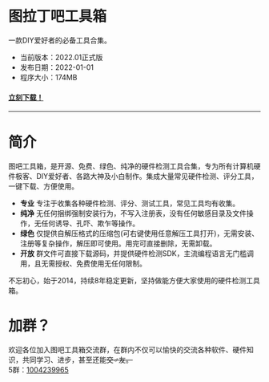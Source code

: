
# 图拉丁吧工具箱  
一款DIY爱好者的必备工具合集。

- 当前版本：2022.01正式版  
- 发布日期：2022-01-01  
- 程序大小：174MB  

#### [立刻下载！](./download.md)<!-- {docsify-ignore} -->

---
# 简介  
图吧工具箱，是开源、免费、绿色、纯净的硬件检测工具合集，专为所有计算机硬件极客、DIY爱好者、各路大神及小白制作。集成大量常见硬件检测、评分工具，一键下载、方便使用。  

- **专业** 专注于收集各种硬件检测、评分、测试工具，常见工具均有收集。  
- **纯净** 无任何捆绑强制安装行为，不写入注册表，没有任何敏感目录及文件操作，无任何诱导、孔吓、欺乍等操作。  
- **绿色** 仅提供自解压格式的压缩包(可右键使用任意解压工具打开)，无需安装、注册等复杂操作，解压即可使用。用完可直接删除，无需卸载。  
- **开放** 群文件可直接下载源码，并提供硬件检测SDK，主流编程语言无门槛调用，且无需授权、免费使用无任何限制。  

不忘初心，始于2014，持续8年稳定更新，坚持做能方便大家使用的硬件检测工具箱。

# 加群？  
欢迎各位加入图吧工具箱交流群，在群内不仅可以愉快的交流各种软件、硬件知识，共同学习、进步，甚至还能~~交♂友。~~  
5群：[1004239965](https://jq.qq.com/?_wv=1027&k=JLt8TA7t)  
